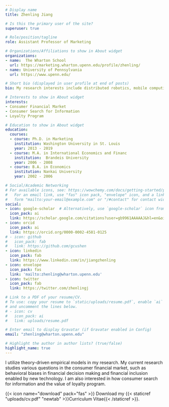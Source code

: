 ```yaml
---
# Display name
title: Zhenling Jiang

# Is this the primary user of the site?
superuser: true

# Role/position/tagline
role: Assistant Professor of Marketing

# Organizations/Affiliations to show in About widget
organizations:
- name:  The Wharton School
  url: https://marketing.wharton.upenn.edu/profile/zhenling/
- name: University of Pennsylvania
  url: https://www.upenn.edu/

# Short bio (displayed in user profile at end of posts)
bio: My research interests include distributed robotics, mobile computing and programmable matter.

# Interests to show in About widget
interests:
- Consumer Financial Market
- Consumer Search for Information
- Loyalty Program

# Education to show in About widget
education:
  courses:
  - course: Ph.D. in Marketing
    institution: Washington University in St. Louis
    year: 2013 - 2019
  - course: M.A. in International Economics and Financ
    institution:  Brandeis University
    year: 2006 - 2008
  - course: B.A. in Economics
    institution: Nankai University
    year: 2002 - 2006

# Social/Academic Networking
# For available icons, see: https://wowchemy.com/docs/getting-started/page-builder/#icons
#   For an email link, use "fas" icon pack, "envelope" icon, and a link in the
#   form "mailto:your-email@example.com" or "/#contact" for contact widget.
social:
- icon: google-scholar  # Alternatively, use `google-scholar` icon from `ai` icon pack
  icon_pack: ai
  link: https://scholar.google.com/citations?user=gb9961AAAAAJ&hl=en&oi=ao
- icon: orcid
  icon_pack: ai
  link: https://orcid.org/0000-0002-4581-0125  
# - icon: github
#   icon_pack: fab
#   link: https://github.com/gcushen
- icon: linkedin
  icon_pack: fab
  link: https://www.linkedin.com/in/jiangzhenling
- icon: envelope
  icon_pack: fas
  link: 'mailto:zhenling@wharton.upenn.edu'
- icon: twitter
  icon_pack: fab
  link: https://twitter.com/zhenlingj    

# Link to a PDF of your resume/CV.
# To use: copy your resume to `static/uploads/resume.pdf`, enable `ai` icons in `params.toml`, 
# and uncomment the lines below.
# - icon: cv
#   icon_pack: ai
#   link: uploads/resume.pdf

# Enter email to display Gravatar (if Gravatar enabled in Config)
email: "zhenling@wharton.upenn.edu"

# Highlight the author in author lists? (true/false)
highlight_name: true
---
```


I utilize theory-driven empirical models in my research. My current research studies various questions in the consumer financial market, such as behavioral biases in financial decision making and financial inclusion enabled by new technology. I am also interested in how consumer search for information and the value of loyalty program.

{{< icon name="download" pack="fas" >}} Download my {{< staticref "uploads/cv.pdf" "newtab" >}}Curriculum Vitae{{< /staticref >}}.
